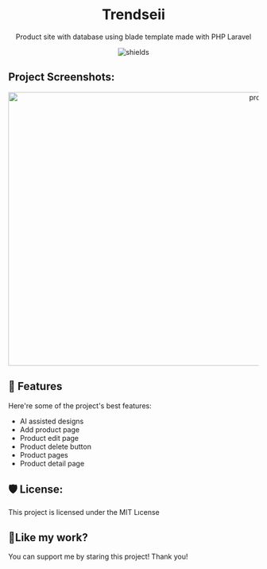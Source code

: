 <h1 align="center" id="title">Trendseii</h1>

<p align="center" <p id="description">Product site with database using blade template made with PHP Laravel</p>

<p align="center"><img src="https://img.shields.io/twitter/url?url=https%3A%2F%2Ftwitter.com%2Fat4soyy" alt="shields"></p>

<h2>Project Screenshots:</h2>

<p align="center">
<img src="[https://r.resimlink.com/Pw-AnObJ.png](https://media.discordapp.net/attachments/1249667939561635911/1249667963754254367/image.png?ex=6668237c&is=6666d1fc&hm=75c0a5424e1ada23b66dc82b2d210755eace30e482d65dc9c4e74b2a0c4867d5&=&format=webp&quality=lossless&width=952&height=671)" alt="project-screenshot" width="1080" height="550">
</p>

<h2>🧐 Features</h2>

Here're some of the project's best features:

*   AI assisted designs
*   Add product page
*   Product edit page
*   Product delete button
*   Product pages
*   Product detail page

<h2>🛡️ License:</h2>

This project is licensed under the MIT Lıcense

<h2>💖Like my work?</h2>

You can support me by staring this project! Thank you!
